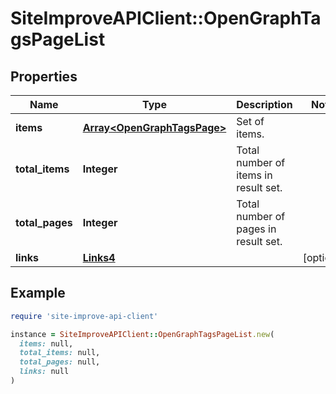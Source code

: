 # SiteImproveAPIClient::OpenGraphTagsPageList

## Properties

| Name | Type | Description | Notes |
| ---- | ---- | ----------- | ----- |
| **items** | [**Array&lt;OpenGraphTagsPage&gt;**](OpenGraphTagsPage.md) | Set of items. |  |
| **total_items** | **Integer** | Total number of items in result set. |  |
| **total_pages** | **Integer** | Total number of pages in result set. |  |
| **links** | [**Links4**](Links4.md) |  | [optional] |

## Example

```ruby
require 'site-improve-api-client'

instance = SiteImproveAPIClient::OpenGraphTagsPageList.new(
  items: null,
  total_items: null,
  total_pages: null,
  links: null
)
```

